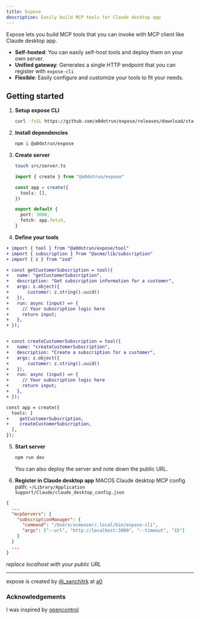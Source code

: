 ```yaml
---
title: Expose
description: Easily build MCP tools for Claude desktop app
---
```


Expose lets you build MCP tools that you can invoke with MCP client like Claude desktop app.

- **Self-hosted**: You can easily self-host tools and deploy them on your own server.
- **Unified gateway**: Generates a single HTTP endpoint that you can register with `expose-cli`
- **Flexible**: Easily configure and customize your tools to fit your needs.

## Getting started

1. **Setup expose CLI**

   ```bash
   curl -fsSL https://github.com/a0dotrun/expose/releases/download/stable/download_cli.sh | bash
   ```

2. **Install dependencies**

   ```bash
   npm i @a0dotrun/expose
   ```

3. **Create server**

   ```bash
   touch src/server.ts
   ```

   ```ts title=src/server.ts
   import { create } from "@a0dotrun/expose"

   const app = create({
     tools: [],
   })

   export default {
     port: 3000,
     fetch: app.fetch,
   }
   ```

4. **Define your tools**

```diff lang=ts title=src/server.ts
+ import { tool } from "@a0dotrun/expose/tool"
+ import { subscription } from "@acme/lib/subscription"
+ import { z } from "zod"

+ const getCustomerSubscription = tool({
+   name: "getCustomerSubscription",
+   description: "Get subscription information for a customer",
+   args: z.object({
+       customer: z.string().uuid()
+   }),
+   run: async (input) => {
+     // Your subscription logic here
+     return input;
+   },
+ });


+ const createCustomerSubscription = tool({
+   name: "createCustomerSubscription",
+   description: "Create a subscription for a customer",
+   args: z.object({
+       customer: z.string().uuid()
+   }),
+   run: async (input) => {
+     // Your subscription logic here
+     return input;
+   },
+ });

const app = create({
  tools: [
+    getCustomerSubscription,
+    createCustomerSubscription,
  ],
});
```

5. **Start server**

   ```bash
   npm run dev
   ```

   You can also deploy the server and note down the public URL.

6. **Register in Claude desktop app**
   MACOS Claude desktop MCP config path: `~/Library/Application Support/Claude/claude_desktop_config.json`

```json
{
  ...
  "mcpServers": {
    "subscriptionManager": {
      "command": "/Users/acmeuser/.local/bin/expose-cli",
      "args": ["--url", "http://localhost:3000", "--timeout", "15"]
    }
  }
  ...
}
```

_replace localhost with your public URL_

---

expose is created by [@\_sanchitrk](https://x.com/_sanchitrk) at [a0](https://a0.run)

### Acknowledgements

I was inspired by [opencontrol](https://github.com/toolbeam/opencontrol)

